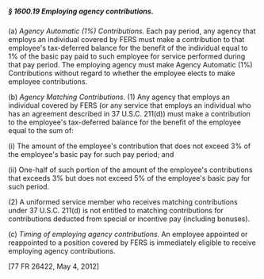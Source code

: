 ##### § 1600.19 Employing agency contributions. #####

(a) *Agency Automatic (1%) Contributions.* Each pay period, any agency that employs an individual covered by FERS must make a contribution to that employee's tax-deferred balance for the benefit of the individual equal to 1% of the basic pay paid to such employee for service performed during that pay period. The employing agency must make Agency Automatic (1%) Contributions without regard to whether the employee elects to make employee contributions.

(b) *Agency Matching Contributions.* (1) Any agency that employs an individual covered by FERS (or any service that employs an individual who has an agreement described in 37 U.S.C. 211(d)) must make a contribution to the employee's tax-deferred balance for the benefit of the employee equal to the sum of:

(i) The amount of the employee's contribution that does not exceed 3% of the employee's basic pay for such pay period; and

(ii) One-half of such portion of the amount of the employee's contributions that exceeds 3% but does not exceed 5% of the employee's basic pay for such period.

(2) A uniformed service member who receives matching contributions under 37 U.S.C. 211(d) is not entitled to matching contributions for contributions deducted from special or incentive pay (including bonuses).

(c) *Timing of employing agency contributions.* An employee appointed or reappointed to a position covered by FERS is immediately eligible to receive employing agency contributions.

[77 FR 26422, May 4, 2012]